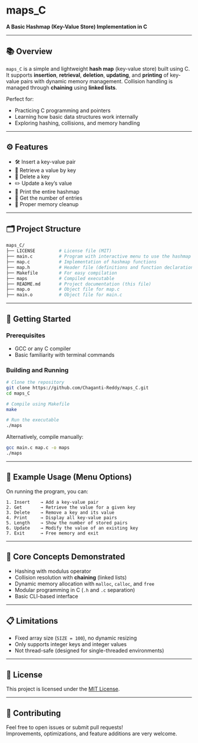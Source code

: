 # maps_C

**A Basic Hashmap (Key-Value Store) Implementation in C**

---

## 📚 Overview

`maps_C` is a simple and lightweight **hash map** (key-value store) built using C.  
It supports **insertion**, **retrieval**, **deletion**, **updating**, and **printing** of key-value pairs with dynamic memory management. Collision handling is managed through **chaining** using **linked lists**.

Perfect for:
- Practicing C programming and pointers
- Learning how basic data structures work internally
- Exploring hashing, collisions, and memory handling

---

## ⚙️ Features

- 🛠 Insert a key-value pair
- 🔎 Retrieve a value by key
- 🧹 Delete a key
- ✏️ Update a key’s value
- 📜 Print the entire hashmap
- 📏 Get the number of entries
- 🧹 Proper memory cleanup

---

## 🗂️ Project Structure

```bash
maps_C/
├── LICENSE         # License file (MIT)
├── main.c          # Program with interactive menu to use the hashmap
├── map.c           # Implementation of hashmap functions
├── map.h           # Header file (definitions and function declarations)
├── Makefile        # For easy compilation
├── maps            # Compiled executable
├── README.md       # Project documentation (this file)
├── map.o           # Object file for map.c
├── main.o          # Object file for main.c
```

---

## 🚀 Getting Started

### Prerequisites
- GCC or any C compiler
- Basic familiarity with terminal commands

### Building and Running

```bash
# Clone the repository
git clone https://github.com/Chaganti-Reddy/maps_C.git
cd maps_C

# Compile using Makefile
make

# Run the executable
./maps
```

Alternatively, compile manually:
```bash
gcc main.c map.c -o maps
./maps
```

---

## 📖 Example Usage (Menu Options)

On running the program, you can:

```
1. Insert    → Add a key-value pair
2. Get       → Retrieve the value for a given key
3. Delete    → Remove a key and its value
4. Print     → Display all key-value pairs
5. Length    → Show the number of stored pairs
6. Update    → Modify the value of an existing key
7. Exit      → Free memory and exit
```

---

## 🧠 Core Concepts Demonstrated

- Hashing with modulus operator
- Collision resolution with **chaining** (linked lists)
- Dynamic memory allocation with `malloc`, `calloc`, and `free`
- Modular programming in C (`.h` and `.c` separation)
- Basic CLI-based interface

---

## 📋 Limitations

- Fixed array size (`SIZE = 100`), no dynamic resizing
- Only supports integer keys and integer values
- Not thread-safe (designed for single-threaded environments)

---

## 📝 License

This project is licensed under the [MIT License](LICENSE).

---

## 🤝 Contributing

Feel free to open issues or submit pull requests!  
Improvements, optimizations, and feature additions are very welcome.

